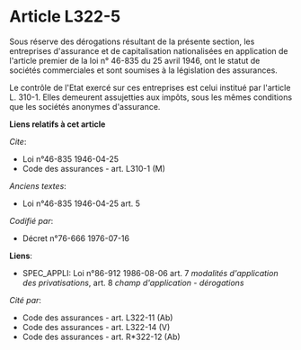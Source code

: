 # Article L322-5

Sous réserve des dérogations résultant de la présente section, les entreprises d'assurance et de capitalisation nationalisées
en application de l'article premier de la loi n° 46-835 du 25 avril 1946, ont le statut de sociétés commerciales et sont
soumises à la législation des assurances.

Le contrôle de l'Etat exercé sur ces entreprises est celui institué par l'article L. 310-1. Elles demeurent assujetties aux
impôts, sous les mêmes conditions que les sociétés anonymes d'assurance.

**Liens relatifs à cet article**

_Cite_:

  - Loi n°46-835 1946-04-25
  - Code des assurances - art. L310-1 (M)

_Anciens textes_:

  - Loi n°46-835 1946-04-25 art. 5

_Codifié par_:

  - Décret n°76-666 1976-07-16

**Liens**:

  - SPEC_APPLI: Loi n°86-912 1986-08-06 art. 7 *modalités d'application des privatisations*, art. 8 *champ d'application - dérogations*

_Cité par_:

  - Code des assurances - art. L322-11 (Ab)
  - Code des assurances - art. L322-14 (V)
  - Code des assurances - art. R*322-12 (Ab)
